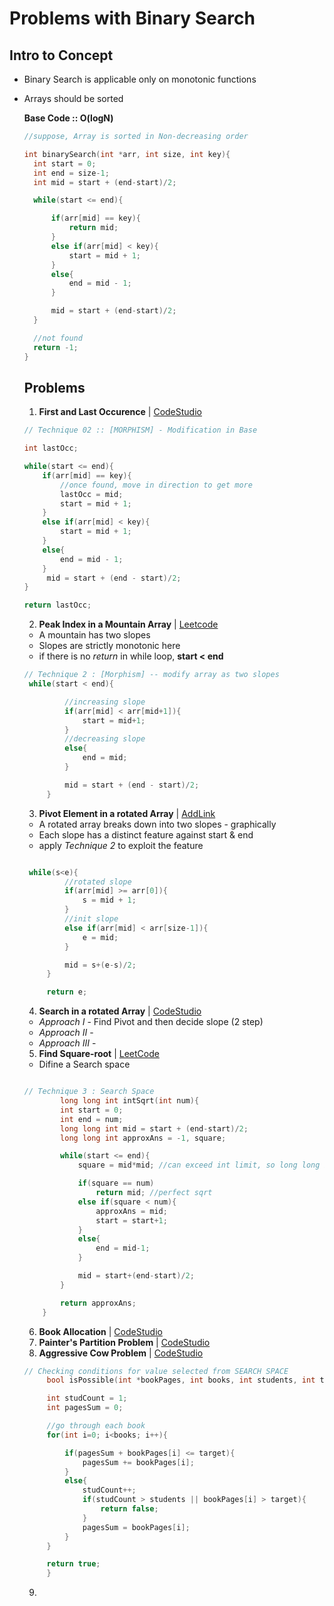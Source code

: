 # Problems with Binary Search

## Intro to Concept
- Binary Search is applicable only on monotonic functions
- Arrays should be sorted
  
  **Base Code :: O(logN)**
  ```C++
  //suppose, Array is sorted in Non-decreasing order

  int binarySearch(int *arr, int size, int key){
    int start = 0;
    int end = size-1;
    int mid = start + (end-start)/2;

    while(start <= end){

        if(arr[mid] == key){
            return mid;
        }
        else if(arr[mid] < key){
            start = mid + 1;
        }
        else{
            end = mid - 1;
        }

        mid = start + (end-start)/2;
    }

    //not found
    return -1;
  }
  ```

  ## Problems

  1. **First and Last Occurence**  | [CodeStudio](https://www.codingninjas.com/studio/problems/find-duplicate-in-array_1112602)
    ```C++
    // Technique 02 :: [MORPHISM] - Modification in Base

    int lastOcc;

    while(start <= end){
        if(arr[mid] == key){
            //once found, move in direction to get more
            lastOcc = mid;
            start = mid + 1;
        }
        else if(arr[mid] < key){
            start = mid + 1;
        }
        else{
            end = mid - 1;
        }
         mid = start + (end - start)/2;
    }

    return lastOcc;
    ```
  2. **Peak Index in a Mountain Array** |  [Leetcode](https://leetcode.com/problems/peak-index-in-a-mountain-array/)
   - A mountain has two slopes
   - Slopes are strictly monotonic here
   - if there is no *return* in while loop, **start < end**

   ```C++
   // Technique 2 : [Morphism] -- modify array as two slopes
    while(start < end){

            //increasing slope
            if(arr[mid] < arr[mid+1]){
                start = mid+1;
            }
            //decreasing slope
            else{
                end = mid;
            } 

            mid = start + (end - start)/2;
        }
   ``` 
  
  3. **Pivot Element in a rotated Array** | [AddLink]()
   - A rotated array breaks down into two slopes - graphically
   - Each slope has a distinct feature against start & end
   - apply *Technique 2* to exploit the feature

   ```C++

    while(s<e){
            //rotated slope
            if(arr[mid] >= arr[0]){
                s = mid + 1;
            }
            //init slope
            else if(arr[mid] < arr[size-1]){
                e = mid;
            }

            mid = s+(e-s)/2;
        }

        return e;

   ``` 
  4. **Search in a rotated Array** | [CodeStudio](https://www.codingninjas.com/studio/problems/search-in-rotated-sorted-array_630450) 
   - *Approach I* - Find Pivot and then decide slope (2 step)
   - *Approach II* -
   - *Approach III* -


  5. **Find Square-root** | [LeetCode](https://leetcode.com/problems/sqrtx/)
   - Difine a Search space 
    
    ```C++

    // Technique 3 : Search Space
            long long int intSqrt(int num){
            int start = 0;
            int end = num;
            long long int mid = start + (end-start)/2;
            long long int approxAns = -1, square;

            while(start <= end){
                square = mid*mid; //can exceed int limit, so long long int

                if(square == num)
                    return mid; //perfect sqrt
                else if(square < num){
                    approxAns = mid;
                    start = start+1;
                }
                else{
                    end = mid-1;
                }

                mid = start+(end-start)/2;
            }

            return approxAns;
        }

    ```
  
  6. **Book Allocation** | [CodeStudio](https://www.codingninjas.com/studio/problems/ayush-gives-ninjatest_1097574)
  7. **Painter's Partition Problem** | [CodeStudio](https://www.codingninjas.com/studio/problems/ayush-gives-ninjatest_1097574)
  8. **Aggressive Cow Problem** | [CodeStudio](https://www.codingninjas.com/studio/problems/aggressive-cows_1082559)
   
   ```C++
   // Checking conditions for value selected from SEARCH SPACE
        bool isPossible(int *bookPages, int books, int students, int target){

        int studCount = 1;
        int pagesSum = 0;

        //go through each book
        for(int i=0; i<books; i++){

            if(pagesSum + bookPages[i] <= target){
                pagesSum += bookPages[i];
            }
            else{
                studCount++;
                if(studCount > students || bookPages[i] > target){
                    return false;
                }
                pagesSum = bookPages[i];
            }
        }

        return true;
        }
   ```
  9.  